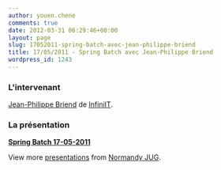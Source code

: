 ```yaml
---
author: youen.chene
comments: true
date: 2012-03-31 06:29:46+00:00
layout: page
slug: 17052011-spring-batch-avec-jean-philippe-briend
title: 17/05/2011 - Spring Batch avec Jean-Philippe Briend
wordpress_id: 1243
---
```


### L'intervenant



[Jean-Philippe Briend](https://twitter.com/jpbriend) de [InfiniIT](http://blog.infin-it.fr/).



### La présentation





**[Spring Batch 17-05-2011](http://www.slideshare.net/normandyjug/spring-batch-17052011)**

View more [presentations](http://www.slideshare.net/) from [Normandy JUG](http://www.slideshare.net/normandyjug).
